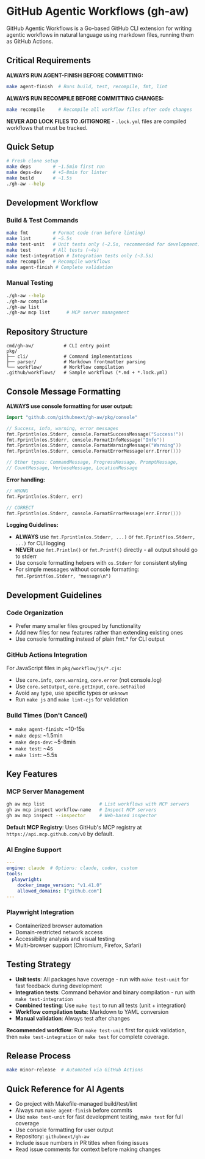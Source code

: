 # GitHub Agentic Workflows (gh-aw)

GitHub Agentic Workflows is a Go-based GitHub CLI extension for writing agentic workflows in natural language using markdown files, running them as GitHub Actions.

## Critical Requirements

**ALWAYS RUN AGENT-FINISH BEFORE COMMITTING:**
```bash
make agent-finish  # Runs build, test, recompile, fmt, lint
```

**ALWAYS RUN RECOMPILE BEFORE COMMITTING CHANGES:**
```bash
make recompile     # Recompile all workflow files after code changes
```

**NEVER ADD LOCK FILES TO .GITIGNORE** - `.lock.yml` files are compiled workflows that must be tracked.

## Quick Setup

```bash
# Fresh clone setup
make deps        # ~1.5min first run  
make deps-dev    # +5-8min for linter
make build       # ~1.5s
./gh-aw --help
```

## Development Workflow

### Build & Test Commands
```bash
make fmt         # Format code (run before linting)
make lint        # ~5.5s
make test-unit   # Unit tests only (~2.5s, recommended for development)
make test        # All tests (~4s)
make test-integration # Integration tests only (~3.5s)
make recompile   # Recompile workflows
make agent-finish # Complete validation
```

### Manual Testing
```bash
./gh-aw --help
./gh-aw compile
./gh-aw list
./gh-aw mcp list      # MCP server management
```

## Repository Structure

```
cmd/gh-aw/           # CLI entry point
pkg/
├── cli/             # Command implementations  
├── parser/          # Markdown frontmatter parsing
└── workflow/        # Workflow compilation
.github/workflows/   # Sample workflows (*.md + *.lock.yml)
```

## Console Message Formatting

**ALWAYS use console formatting for user output:**

```go
import "github.com/githubnext/gh-aw/pkg/console"

// Success, info, warning, error messages
fmt.Fprintln(os.Stderr, console.FormatSuccessMessage("Success!"))
fmt.Fprintln(os.Stderr, console.FormatInfoMessage("Info"))
fmt.Fprintln(os.Stderr, console.FormatWarningMessage("Warning"))
fmt.Fprintln(os.Stderr, console.FormatErrorMessage(err.Error()))

// Other types: CommandMessage, ProgressMessage, PromptMessage, 
// CountMessage, VerboseMessage, LocationMessage
```

**Error handling:**
```go
// WRONG
fmt.Fprintln(os.Stderr, err)

// CORRECT  
fmt.Fprintln(os.Stderr, console.FormatErrorMessage(err.Error()))
```

**Logging Guidelines:**
- **ALWAYS** use `fmt.Fprintln(os.Stderr, ...)` or `fmt.Fprintf(os.Stderr, ...)` for CLI logging
- **NEVER** use `fmt.Println()` or `fmt.Printf()` directly - all output should go to stderr
- Use console formatting helpers with `os.Stderr` for consistent styling
- For simple messages without console formatting: `fmt.Fprintf(os.Stderr, "message\n")`

## Development Guidelines

### Code Organization
- Prefer many smaller files grouped by functionality
- Add new files for new features rather than extending existing ones
- Use console formatting instead of plain fmt.* for CLI output

### GitHub Actions Integration  
For JavaScript files in `pkg/workflow/js/*.cjs`:
- Use `core.info`, `core.warning`, `core.error` (not console.log)
- Use `core.setOutput`, `core.getInput`, `core.setFailed`
- Avoid `any` type, use specific types or `unknown`
- Run `make js` and `make lint-cjs` for validation

### Build Times (Don't Cancel)
- `make agent-finish`: ~10-15s
- `make deps`: ~1.5min  
- `make deps-dev`: ~5-8min
- `make test`: ~4s
- `make lint`: ~5.5s

## Key Features

### MCP Server Management
```bash
gh aw mcp list                    # List workflows with MCP servers
gh aw mcp inspect workflow-name   # Inspect MCP servers
gh aw mcp inspect --inspector     # Web-based inspector
```

**Default MCP Registry**: Uses GitHub's MCP registry at `https://api.mcp.github.com/v0` by default.

### AI Engine Support
```yaml
---
engine: claude  # Options: claude, codex, custom
tools:
  playwright:
    docker_image_version: "v1.41.0"
    allowed_domains: ["github.com"]
---
```

### Playwright Integration
- Containerized browser automation
- Domain-restricted network access
- Accessibility analysis and visual testing
- Multi-browser support (Chromium, Firefox, Safari)

## Testing Strategy
- **Unit tests**: All packages have coverage - run with `make test-unit` for fast feedback during development
- **Integration tests**: Command behavior and binary compilation - run with `make test-integration`
- **Combined testing**: Use `make test` to run all tests (unit + integration)
- **Workflow compilation tests**: Markdown to YAML conversion
- **Manual validation**: Always test after changes

**Recommended workflow**: Run `make test-unit` first for quick validation, then `make test-integration` or `make test` for complete coverage.

## Release Process
```bash
make minor-release  # Automated via GitHub Actions
```

## Quick Reference for AI Agents
- Go project with Makefile-managed build/test/lint
- Always run `make agent-finish` before commits
- Use `make test-unit` for fast development testing, `make test` for full coverage
- Use console formatting for user output
- Repository: `githubnext/gh-aw`
- Include issue numbers in PR titles when fixing issues
- Read issue comments for context before making changes